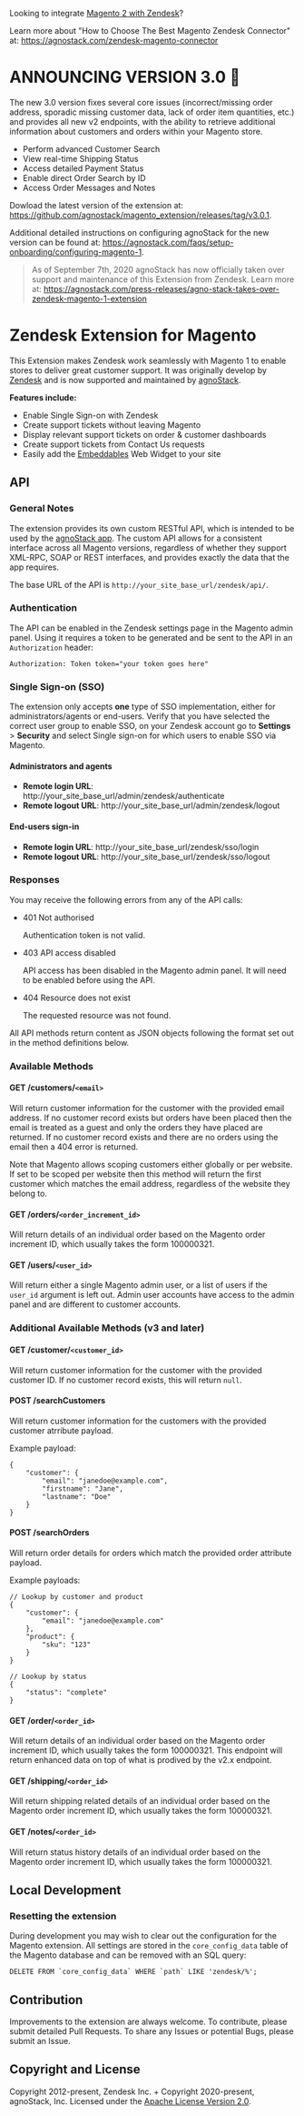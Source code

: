 Looking to integrate [Magento 2 with Zendesk](https://www.zendesk.com/marketplace/apps/support/952955/magento-2-by-agnostack/)?

Learn more about "How to Choose The Best Magento Zendesk Connector" at: https://agnostack.com/zendesk-magento-connector

# ANNOUNCING VERSION 3.0 :mega:

The new 3.0 version fixes several core issues (incorrect/missing order address, sporadic missing customer data, lack of order item quantities, etc.) and provides all new v2 endpoints, with the ability to retrieve additional information about customers and orders within your Magento store.

* Perform advanced Customer Search
* View real-time Shipping Status
* Access detailed Payment Status
* Enable direct Order Search by ID
* Access Order Messages and Notes

Dowload the latest version of the extension at: https://github.com/agnostack/magento_extension/releases/tag/v3.0.1.

Additional detailed instructions on configuring agnoStack for the new version can be found at: https://agnostack.com/faqs/setup-onboarding/configuring-magento-1.

> As of September 7th, 2020 agnoStack has now officially taken over support and maintenance of this Extension from Zendesk. Learn more at: https://agnostack.com/press-releases/agno-stack-takes-over-zendesk-magento-1-extension

# Zendesk Extension for Magento

This Extension makes Zendesk work seamlessly with Magento 1 to enable stores to deliver great customer support. It was originally develop by [Zendesk](https://www.zendesk.com) and is now supported and maintained by [agnoStack](https://agnostack.com).

**Features include:**

- Enable Single Sign-on with Zendesk
- Create support tickets without leaving Magento
- Display relevant support tickets on order & customer dashboards
- Create support tickets from Contact Us requests
- Easily add the [Embeddables](https://www.zendesk.com/embeddables) Web Widget to your site

## API

### General Notes

The extension provides its own custom RESTful API, which is intended to be used by the [agnoStack app](https://www.zendesk.com/apps/support/agnostack-commerce/). The custom API allows for a consistent interface across all Magento versions, regardless of whether they support XML-RPC, SOAP or REST interfaces, and provides exactly the data that the app requires.

The base URL of the API is `http://your_site_base_url/zendesk/api/`.

### Authentication

The API can be enabled in the Zendesk settings page in the Magento admin panel. Using it requires a token to be generated and be sent to the API in an `Authorization` header:

    Authorization: Token token="your token goes here"

### Single Sign-on (SSO)

The extension only accepts **one** type of SSO implementation, either for administrators/agents or end-users. Verify that you have selected the correct user group to enable SSO, on your Zendesk account go to **Settings** > **Security** and select Single sign-on for which users to enable SSO via Magento.

#### Administrators and agents
* **Remote login URL**: http://your_site_base_url/admin/zendesk/authenticate
* **Remote logout URL**: http://your_site_base_url/admin/zendesk/logout

#### End-users sign-in
* **Remote login URL**: http://your_site_base_url/zendesk/sso/login
* **Remote logout URL**: http://your_site_base_url/zendesk/sso/logout

### Responses

You may receive the following errors from any of the API calls:

* 401 Not authorised

  Authentication token is not valid.

* 403 API access disabled

  API access has been disabled in the Magento admin panel. It will need to be enabled before using the API.

* 404 Resource does not exist

  The requested resource was not found.

All API methods return content as JSON objects following the format set out in the method definitions below.

### Available Methods

#### GET /customers/`<email>`

Will return customer information for the customer with the provided email address. If no customer record exists but orders have been placed then the email is treated as a guest and only the orders they have placed are returned. If no customer record exists and there are no orders using the email then a 404 error is returned.

Note that Magento allows scoping customers either globally or per website. If set to be scoped per website then this method will return the first customer which matches the email address, regardless of the website they belong to.

#### GET /orders/`<order_increment_id>`

Will return details of an individual order based on the Magento order increment ID, which usually takes the form 100000321.


#### GET /users/`<user_id>`

Will return either a single Magento admin user, or a list of users if the `user_id` argument is left out. Admin user accounts have access to the admin panel and are different to customer accounts.

### Additional Available Methods (v3 and later)

#### GET /customer/`<customer_id>`

Will return customer information for the customer with the provided customer ID. If no customer record exists, this will return `null`. 

#### POST /searchCustomers

Will return customer information for the customers with the provided customer atrribute payload.

Example payload:

```
{
    "customer": {
        "email": "janedoe@example.com",
        "firstname": "Jane",
        "lastname": "Doe"
    }
}
```

#### POST /searchOrders

Will return order details for orders which match the provided order attribute payload.

Example payloads:

```
// Lookup by customer and product
{
    "customer": {
        "email": "janedoe@example.com"
    },
    "product": {
        "sku": "123"
    }
}

// Lookup by status
{
    "status": "complete"
}
```

#### GET /order/`<order_id>`

Will return details of an individual order based on the Magento order increment ID, which usually takes the form 100000321.  This endpoint will return enhanced data on top of what is prodived by the v2.x endpoint.

#### GET /shipping/`<order_id>`

Will return shipping related details of an individual order based on the Magento order increment ID, which usually takes the form 100000321.

#### GET /notes/`<order_id>`

Will return status history details of an individual order based on the Magento order increment ID, which usually takes the form 100000321.

## Local Development

### Resetting the extension

During development you may wish to clear out the configuration for the Magento extension. All settings are stored in the `core_config_data` table of the Magento database and can be removed with an SQL query:

    DELETE FROM `core_config_data` WHERE `path` LIKE 'zendesk/%';

## Contribution

Improvements to the extension are always welcome. To contribute, please submit detailed Pull Requests. To share any Issues or potential Bugs, please submit an Issue.

## Copyright and License

Copyright 2012-present, Zendesk Inc. + Copyright 2020-present, agnoStack, Inc. Licensed under the <a href="http://www.apache.org/licenses/LICENSE-2.0">Apache License Version 2.0</a>.
